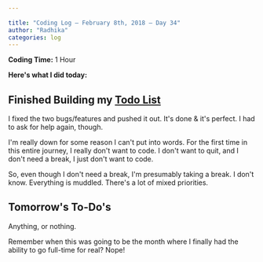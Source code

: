 ```yaml
---
 
title: "Coding Log — February 8th, 2018 — Day 34"
author: "Radhika"
categories: log
---
```


**Coding Time:** 1 Hour

**Here's what I did today:**

## Finished Building my [Todo List](http://rmorabia.com/todo)

I fixed the two bugs/features and pushed it out. It's done & it's perfect. I had to ask for help again, though. 

I'm really down for some reason I can't put into words. For the first time in this entire journey, I really don't want to code. I don't want to quit, and I don't need a break, I just don't want to code.

So, even though I don't need a break, I'm presumably taking a break. I don't know. Everything is muddled. There's a lot of mixed priorities. 

## Tomorrow's To-Do's

Anything, or nothing.

Remember when this was going to be the month where I finally had the ability to go full-time for real? Nope!
